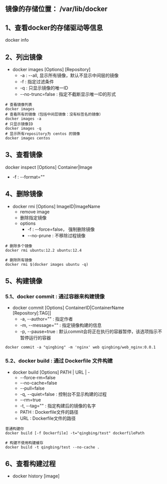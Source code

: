 ## 镜像的存储位置： /var/lib/docker
## 1、查看docker的存储驱动等信息
docker info

## 2、列出镜像
- docker images [Options] [Repository]
  - -a : --all, 显示所有镜像，默认不显示中间层的镜像
  - -f : 指定过滤条件
  - -q : 只显示镜像的唯一ID
  - --no-trunc=false : 指定不截断显示唯一ID的形式 

```
# 查看镜像列表
docker images
# 查看所有的镜像（包括中间层镜像：没有标签名的镜像）
docker images -a
# 只显示镜像ID
docker images -q
# 显示所有repository为 centos 的镜像
docker images centos
```

## 3、查看镜像
docker inspect [Options] Container|Image
- -f : --format=""

## 4、删除镜像
- docker rmi [Options] ImageID|ImageName
  - remove image
  - 删除指定镜像
  - options  
    - -f : --force=false， 强制删除镜像
    - --no-prune : 不移除过程镜像

```
# 删除多个镜像
docker rmi ubuntu:12.2 ubuntu:12.4

# 删除所有镜像
docker rmi $(docker images ubuntu -q)
```

## 5、构建镜像
### 5.1、docker commit : 通过容器来构建镜像
- docker commit [Options] ContainerID|ContainerName [Repository[:TAG]]
  - -a, --author="" : 指定作者
  - -m, --message="" : 指定镜像构建的信息
  - -p, --pause=true : 默认commit会将正在执行的容器暂停，该选项指示不暂停运行的容器

```
docker commit -a "qingbing" -m 'nginx' web qingbing/web_nginx:0.0.1
```
### 5.2、docker build : 通过 Dockerfile 文件构建
- docker build [Options] PATH | URL | -
  - --force-rm=false
  - --no-cache=false
  - --pull=false
  - -q, --quiet=false : 控制台不显示构建的过程
  - --rm=true
  - -t, --tag="" : 指定构建后的镜像的名字
  - PATH : Dockerfile文件的路径
  - URL : Dockerfile文件的路径
```
普通构建你
docker build [-f Dockerfile] -t="qingbing/test" dockerfilePath

# 构建不使用构建缓存
docker build -t qingbing/test --no-cache .

```

## 6、查看构建过程
- docker history [image]
